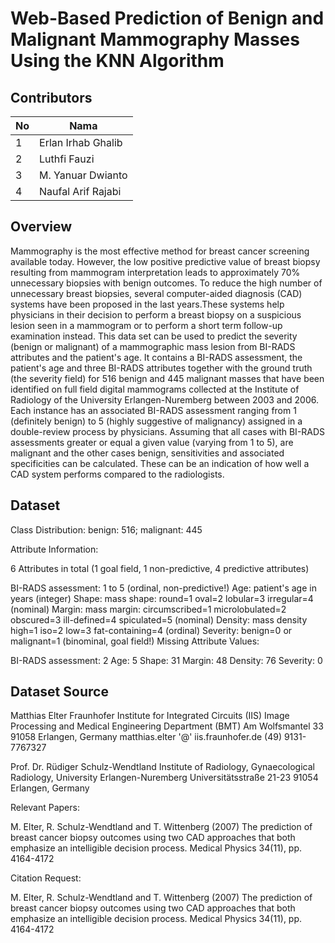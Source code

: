 # Web-Based Prediction of Benign and Malignant Mammography Masses Using the KNN Algorithm

## Contributors

| No  | Nama               |
| --- | ------------------ |
| 1   | Erlan Irhab Ghalib |
| 2   | Luthfi Fauzi       |
| 3   | M. Yanuar Dwianto  |
| 4   | Naufal Arif Rajabi |

## Overview

Mammography is the most effective method for breast cancer screening
available today. However, the low positive predictive value of breast
biopsy resulting from mammogram interpretation leads to approximately
70% unnecessary biopsies with benign outcomes. To reduce the high
number of unnecessary breast biopsies, several computer-aided diagnosis
(CAD) systems have been proposed in the last years.These systems
help physicians in their decision to perform a breast biopsy on a suspicious
lesion seen in a mammogram or to perform a short term follow-up
examination instead.
This data set can be used to predict the severity (benign or malignant)
of a mammographic mass lesion from BI-RADS attributes and the patient's age.
It contains a BI-RADS assessment, the patient's age and three BI-RADS attributes
together with the ground truth (the severity field) for 516 benign and
445 malignant masses that have been identified on full field digital mammograms
collected at the Institute of Radiology of the
University Erlangen-Nuremberg between 2003 and 2006.
Each instance has an associated BI-RADS assessment ranging from 1 (definitely benign)
to 5 (highly suggestive of malignancy) assigned in a double-review process by
physicians. Assuming that all cases with BI-RADS assessments greater or equal
a given value (varying from 1 to 5), are malignant and the other cases benign,
sensitivities and associated specificities can be calculated. These can be an
indication of how well a CAD system performs compared to the radiologists.

## Dataset

Class Distribution: benign: 516; malignant: 445

Attribute Information:

6 Attributes in total (1 goal field, 1 non-predictive, 4 predictive attributes)

BI-RADS assessment: 1 to 5 (ordinal, non-predictive!)
Age: patient's age in years (integer)
Shape: mass shape: round=1 oval=2 lobular=3 irregular=4 (nominal)
Margin: mass margin: circumscribed=1 microlobulated=2 obscured=3 ill-defined=4 spiculated=5 (nominal)
Density: mass density high=1 iso=2 low=3 fat-containing=4 (ordinal)
Severity: benign=0 or malignant=1 (binominal, goal field!)
Missing Attribute Values:

BI-RADS assessment: 2
Age: 5
Shape: 31
Margin: 48
Density: 76
Severity: 0

## Dataset Source

Matthias Elter
Fraunhofer Institute for Integrated Circuits (IIS)
Image Processing and Medical Engineering Department (BMT)
Am Wolfsmantel 33
91058 Erlangen, Germany
matthias.elter '@' iis.fraunhofer.de
(49) 9131-7767327

Prof. Dr. Rüdiger Schulz-Wendtland
Institute of Radiology, Gynaecological Radiology, University Erlangen-Nuremberg
Universitätsstraße 21-23
91054 Erlangen, Germany

Relevant Papers:

M. Elter, R. Schulz-Wendtland and T. Wittenberg (2007)
The prediction of breast cancer biopsy outcomes using two CAD approaches that both emphasize an intelligible decision process.
Medical Physics 34(11), pp. 4164-4172

Citation Request:

M. Elter, R. Schulz-Wendtland and T. Wittenberg (2007)
The prediction of breast cancer biopsy outcomes using two CAD approaches that both emphasize an intelligible decision process.
Medical Physics 34(11), pp. 4164-4172
